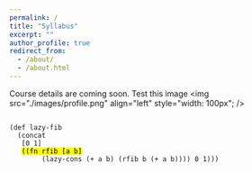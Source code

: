 ```yaml
---
permalink: /
title: "Syllabus"
excerpt: ""
author_profile: true
redirect_from: 
  - /about/
  - /about.html
---
```


Course details are coming soon.
Test this image 
<img src="./images/profile.png" align="left" style="width: 100px"; />
<pre><code data-trim data-noescape>
(def lazy-fib
  (concat
   [0 1]
   <mark>((fn rfib [a b]</mark>
        (lazy-cons (+ a b) (rfib b (+ a b)))) 0 1)))
</code></pre>

